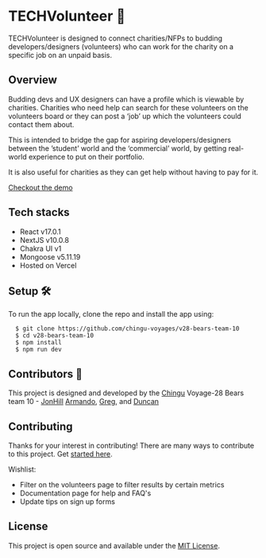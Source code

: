 # TECHVolunteer :rocket:

TECHVolunteer is designed to connect charities/NFPs to budding developers/designers (volunteers) who can work for the charity on a specific job on an unpaid basis.

## Overview

Budding devs and UX designers can have a profile which is viewable by charities. Charities who need help can search for these volunteers on the volunteers board or they can post a ‘job’ up which the volunteers could contact them about.

This is intended to bridge the gap for aspiring developers/designers between the ’student’ world and the ‘commercial’ world, by getting real-world experience to put on their portfolio.

It is also useful for charities as they can get help without having to pay for it.

[Checkout the demo](https://v28-bears-team-10-kappa.vercel.app/)

## Tech stacks

- React v17.0.1
- NextJS v10.0.8
- Chakra UI v1
- Mongoose v5.11.19
- Hosted on Vercel

## Setup :hammer_and_wrench:

To run the app locally, clone the repo and install the app using:

```
  $ git clone https://github.com/chingu-voyages/v28-bears-team-10
  $ cd v28-bears-team-10
  $ npm install
  $ npm run dev
```

## Contributors :sparkler:

This project is designed and developed by the [Chingu](https://www.chingu.io/) Voyage-28 Bears team 10 - [JonHill](https://github.com/jondhill333) [Armando](https://github.com/guarmo), [Greg](https://github.com/gregogun), and [Duncan](https://github.com/duncanjbain)

## Contributing

Thanks for your interest in contributing! There are many ways to contribute to this project. Get [started here](CONTRIBUTING.md).

Wishlist:

- Filter on the volunteers page to filter results by certain metrics
- Documentation page for help and FAQ's
- Update tips on sign up forms

## License

This project is open source and available under the [MIT License](LICENSE.md).
